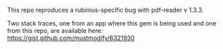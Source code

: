 This repo reproduces a rubinius-specific bug with pdf-reader v 1.3.3.

Two stack traces, one from an app where this gem is being used and one from this repo, are available here: https://gist.github.com/mustmodify/6321930


